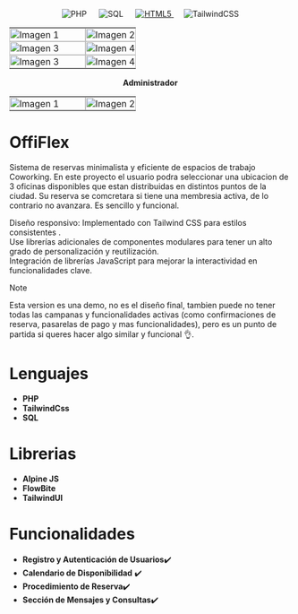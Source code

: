 <p align="center">
   <a> 
    <img alt="PHP" src="https://img.shields.io/badge/PHP%20-%23777BB4.svg?logo=php&logoColor=white">
  </a>
    &emsp;
  <a> 
    <img alt="SQL" src="https://img.shields.io/badge/SQL%20-%2300758F.svg?logo=sqlite&logoColor=white">
  </a>
      &emsp;
   <a href="https://www.example.com" target="_blank">
  <img alt="HTML5" src="https://img.shields.io/badge/HTML5-E34F26?logo=html5&logoColor=white">
</a>
   &emsp;
    <a>
    <img alt="TailwindCSS" src="https://img.shields.io/badge/TailwindCSS%20-%2306B6D4.svg?logo=tailwindcss&logoColor=white"/>
  </a>
</p>

<table>
  <tr>
    <td style="padding: 0; width: 60%;"><img src="https://github.com/user-attachments/assets/c1c3bd68-3367-4383-9c4b-fd4bd4e691c2" alt="Imagen 1" style="width: 100%; height: auto; object-fit: cover;"></td>
    <td style="padding: 0; width: 60%;"><img src="https://github.com/user-attachments/assets/69e79ffa-69e2-467f-b70d-723316eed0dc" alt="Imagen 2" style="width: 100%; height: auto; object-fit: cover;"></td>
  </tr>
  <tr>
    <td style="padding: 0; width: 60%;"><img src="https://github.com/user-attachments/assets/5fb95789-fc50-4727-9855-99b84c19828c" alt="Imagen 3" style="width: 100%; height: auto; object-fit: cover;"></td>
    <td style="padding: 0; width: 60%;"><img src="https://github.com/user-attachments/assets/da3f2c06-7967-4c23-a082-a19352e5780b" alt="Imagen 4" style="width: 100%; height: auto; object-fit: cover;"></td>
  </tr>
   <tr>
    <td style="padding: 0; width: 60%;"><img src="https://github.com/user-attachments/assets/13e9b8ed-3a9d-4d7c-ad2e-195faa2a4724" alt="Imagen 3" style="width: 100%; height: auto; object-fit: cover;"></td>
    <td style="padding: 0; width: 60%;"><img src="https://github.com/user-attachments/assets/c05e6157-4774-476e-9340-38b26936e12e" alt="Imagen 4" style="width: 100%; height: auto; object-fit: cover;"></td>
  </tr>
</table>
<p align="center">
<strong>Administrador</strong> 
</p>  
<table>
    <tr>
    <td style="padding: 0; width: 60%;"><img src="https://github.com/user-attachments/assets/597b1997-c0da-452b-8b5a-e3e1420bf423" alt="Imagen 1" style="width: 100%; height: auto; object-fit: cover;"></td>
    <td style="padding: 0; width: 60%;"><img src="https://github.com/user-attachments/assets/6aa15363-925d-4758-b4e2-157b2c390ae0" alt="Imagen 2" style="width: 100%; height: auto; object-fit: cover;"></td>
  </tr>
</table>

# OffiFlex
Sistema de reservas minimalista y eficiente de espacios de trabajo Coworking.
En este proyecto el usuario podra seleccionar una ubicacion de 3 oficinas disponibles que estan distribuidas en distintos puntos de la ciudad. Su reserva se comcretara si tiene una membresia activa, de lo contrario no avanzara. Es sencillo y funcional.

Diseño responsivo: Implementado con Tailwind CSS para estilos consistentes .<br>
Use librerías adicionales de componentes modulares para tener un alto grado de personalización y reutilización.<br>
Integración de librerías JavaScript para mejorar la interactividad en funcionalidades clave.

> [!NOTE]
> Esta version es una demo, no es el diseño final, tambien puede no tener todas las campanas y funcionalidades activas (como confirmaciones de reserva, pasarelas de pago y mas funcionalidades), pero es un punto de partida si queres hacer algo similar
y funcional 👌. 
# Lenguajes
- **PHP**
- **TailwindCss**
-  **SQL**
# Librerias
- **Alpine JS**
- **FlowBite**
- **TailwindUI**
# Funcionalidades 
- **Registro y Autenticación de Usuarios**✔️
- **Calendario de Disponibilidad** ✔️
- **Procedimiento de Reserva**✔️
- **Sección de Mensajes y Consultas**✔️



